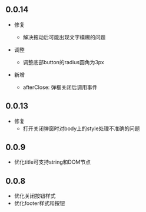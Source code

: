

## 0.0.14

- 修复
  - 解决拖动后可能出现文字模糊的问题

- 调整
  - 调整底部button的radius圆角为3px

- 新增
  - afterClose: 弹框关闭后调用事件

## 0.0.13

- 修复
  - 打开关闭弹窗时对body上的style处理不准确的问题


## 0.0.9

- 优化title可支持string和DOM节点


## 0.0.8

- 优化关闭按钮样式
- 优化footer样式和按钮